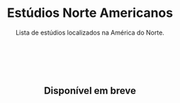 <div align="center">
<a name="inicio"></a>

# Estúdios Norte Americanos

Lista de estúdios localizados na América do Norte.

<br><br><br><br>

## Disponível em breve
</div>